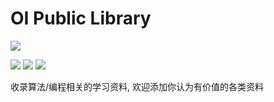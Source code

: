 # OI Public Library
[![](https://img.shields.io/badge/Olympiad%20in%20Informatics-Public%20Library-orange)](https://github.com/enkerewpo/OI-Public-Library)

[![](https://img.shields.io/github/forks/enkerewpo/OI-Public-Library?label=Fork&style=social)](https://github.com/enkerewpo/OI-Public-Library)
[![](https://img.shields.io/github/stars/enkerewpo/OI-Public-Library?style=social)](https://github.com/enkerewpo/OI-Public-Library)
[![](https://img.shields.io/github/watchers/enkerewpo/OI-Public-Library?label=Watch&style=social)](https://github.com/enkerewpo/OI-Public-Library)

收录算法/编程相关的学习资料, 欢迎添加你认为有价值的各类资料
